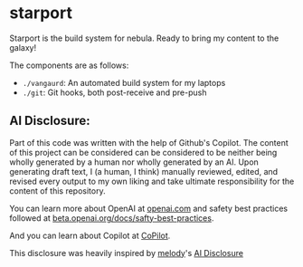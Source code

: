 # starport 

Starport is the build system for nebula. Ready to bring my content to the galaxy!

The components are as follows:
- `./vangaurd`: An automated build system for my laptops
- `./git`: Git hooks, both post-receive and pre-push

## AI Disclosure:

Part of this code was written with the help of Github's Copilot.
The content of this project can be considered can be considered to be neither being wholly generated by a human nor wholly generated by an AI. Upon generating draft text, I (a human, I think) manually reviewed, edited, and revised every output to my own liking and take ultimate responsibility for the content of this repository.

You can learn more about OpenAI at [openai.com](https://openai.com/) and safety best practices followed at [beta.openai.org/docs/safty-best-practices](https://beta.openai.com/docs/safety-best-practices).

And you can learn about Copilot at [CoPilot](https://copilot.github.com/).

This disclosure was heavily inspired by [melody](https://melody.dev)'s [AI Disclosure](https://melody.dev/ai/)